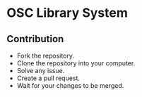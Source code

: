 # OSC Library System
## Contribution
- Fork the repository.
- Clone the repository into your computer.
- Solve any issue.
- Create a pull request.
- Wait for your changes to be merged.
